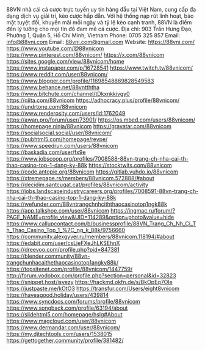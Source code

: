 88VN nhà cái cá cược trực tuyến uy tín hàng đầu tại Việt Nam, cung cấp đa dạng dịch vụ giải trí, kèo cược hấp dẫn. Với hệ thống nạp rút linh hoạt, bảo mật tuyệt đối, khuyến mãi mỗi ngày và tỷ lệ kèo cạnh tranh, 88VN là điểm đến lý tưởng cho mọi tín đồ đam mê cá cược.
Địa chỉ: 903 Trần Hưng Đạo, Phường 1, Quận 5, Hồ Chí Minh, Vietnam
Phone: 0705 325 857
Email: info@88vni.com
Email: 88vni.com@gmail.com
Website: https://88vni.com/ 
https://www.youtube.com/@88vnicom
https://www.pinterest.com/88vnicom/
https://x.com/88vnicom
https://sites.google.com/view/88vnicom/home
https://www.instapaper.com/p/16728541
https://www.twitch.tv/88vnicom/
https://www.reddit.com/user/88vnicom/
https://www.blogger.com/profile/11698548869828549583
https://www.behance.net/88vntththa
https://www.bitchute.com/channel/tDkxnkkivgy0
https://qiita.com/88vnicom
https://adhocracy.plus/profile/88vnicom/
https://undrtone.com/88vnicom
https://www.renderosity.com/users/id:1762049
https://awan.pro/forum/user/73901/
https://os.mbed.com/users/88vnicom/
https://homepage.ninja/88vnicom
https://gravatar.com/88vnicom
https://socialsocial.social/user/88vnicom/
https://pubhtml5.com/homepage/revpe/
https://www.speedrun.com/users/88vnicom
https://baskadia.com/user/fx9e
https://www.jobscoop.org/profiles/7008588-88vn-trang-ch-nha-cai-th-thao-casino-top-1-dang-ky-88k
https://stocktwits.com/88vnicom
https://code.antopie.org/88vnicom
https://gitlab.vuhdo.io/88vnicom
https://xtremepape.rs/members/88vnicom.572888/#about
https://decidim.santcugat.cat/profiles/88vnicom/activity
https://jobs.landscapeindustrycareers.org/profiles/7008591-88vn-trang-ch-nha-cai-th-thao-casino-top-1-dang-ky-88k
https://wefunder.com/88vntrangchnhciththaocasinotop1ngk88k
https://app.talkshoe.com/user/88vnicom
https://ingmac.ru/forum/?PAGE_NAME=profile_view&UID=114289&option=photo&value=hide
https://www.callupcontact.com/b/businessprofile/88VN_Trang_Ch_Nh_Ci_Th_Thao_Casino_Top_1_%7C_ng_k_88k/9756660
https://community.alexgyver.ru/members/88vnicom.118194/#about
https://edabit.com/user/csLjeFXeJhLKSEhnX
https://dreevoo.com/profile.php?pid=847381
https://blender.community/88vn-trangchunhacaithethaocasinotop1angky88k/
https://topsitenet.com/profile/88vnicom/1447759/
http://forum.vodobox.com/profile.php?section=personal&id=32823
https://snippet.host/isyezy
https://hackmd.okfn.de/s/BkOpEq7Ole
https://justpaste.me/kOtO3
https://transfur.com/Users/eight8vnicom
https://haveagood.holiday/users/439814
https://www.syncdocs.com/forums/profile/88vnicom
https://www.songback.com/profile/63194/about
https://slidehtml5.com/homepage/hslg#About
https://www.magcloud.com/user/88vnicom
https://www.dermandar.com/user/88vnicom/
https://my.djtechtools.com/users/1538015
https://gettogether.community/profile/381482/